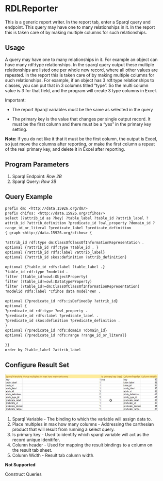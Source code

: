# RDLReporter

This is a generic report writer. In the report tab, enter a Sparql query and endpoint. This query may have one to many relationships in it. In the report this is taken care of by making multiple columns for such relationships. 

## Usage

A query may have one to many relationships in it. For example an object can have many rdf:type relationships. In the sparql query output these multiple relationships are listed one per whole new record, where all other values are repeated. In the report this is taken care of by making multiple columns for such relationships. For example, if an object has 3 rdf:type relationships to classes, you can put that in 3 columns titled “type”. So the multi column value is 3 for that field, and the program will create 3 type columns in Excel. 

Important:

- The report Sparql variables must be the same as selected in the query

- The primary key is the value that changes per single output record. It must be the first column and there must be a “yes” in the primary key setting. 

**Note:**  If you do not like it that it must be the first column, the output is Excel, so just move the columns after reporting, or make the first column a repeat of the real primary key, and delete it in Excel after reporting. 


## Program Parameters
1. Sparql Endpoint: _Row 2B_
2. Sparql Query: _Row 3B_

## Query Example

```Sparql
prefix dm: <http://data.15926.org/dm/>
prefix chifos: <http://data.15926.org/cfihos/>
select (?attrib_id as ?key) ?table_label ?table_id ?attrib_label ?attrib_id ?attrib_definition ?predicate_id ?owl_property ?domain_id ?range_id_or_literal ?predicate_label ?predicate_definition
{ graph <http://data.15926.org/cfihos> {

?attrib_id rdf:type dm:ClassOfClassOfInformationRepresentation .
optional {?attrib_id rdf:type ?table_id . }
optional {?attrib_id rdfs:label ?attrib_label}
optional {?attrib_id skos:definition ?attrib_definition}

optional {?table_id rdfs:label ?table_label .}
?table_id rdf:type ?modelid .
filter (?table_id!=owl:ObjectProperty)
filter (?table_id!=owl:DatatypeProperty)
filter (?table_id!=dm:ClassOfClassOfInformationRepresentation)
?modelid rdfs:label "cfihos data model"@en .

optional {?predicate_id rdfs:isDefinedBy ?attrib_id}
optional {
?predicate_id rdf:type ?owl_property .
?predicate_id rdfs:label ?predicate_label .
?predicate_id skos:definition ?predicate_definition .
}
optional {?predicate_id rdfs:domain ?domain_id}
optional {?predicate_id rdfs:range ?range_id_or_literal}

}}
order by ?table_label ?attrib_label 

```

## Configure Result Set

![Resultset Configuration](resultset_config.JPG)

1. Sparql Variable - The binding to which the variable will assign data to.
2. Place multiples in max how many columns - Addressing the carthesian product that will result from running a select query.
3. Is primary key - Used to identify which sparql variable will act as the record unique idenitifer.
4. Column header - Used for mapping the result bindings to a column on the result tab sheet.
5. Column Width - Result tab column width.


**Not Supported**

Construct Queries

